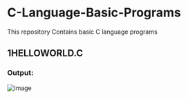 # C-Language-Basic-Programs
This repository Contains basic C language programs


## 1HELLOWORLD.C
### Output:
![image](https://user-images.githubusercontent.com/111007875/221781378-5808a4a6-4dca-4e22-ae0b-6b1dbdfe4667.png)
